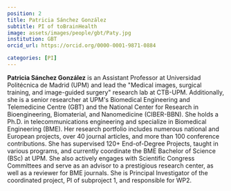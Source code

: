 ```yaml
---
position: 2
title: Patricia Sánchez González
subtitle: PI of toBrainHealth
image: assets/images/people/gbt/Paty.jpg
institution: GBT
orcid_url: https://orcid.org/0000-0001-9871-0884

categories: [PI]
---
```


**Patricia Sánchez González** is an Assistant Professor at Universidad Politécnica de Madrid (UPM) and lead the "Medical images, surgical training, and image-guided surgery" research lab at CTB-UPM. Additionally, she is a senior researcher at UPM's Biomedical Engineering and Telemedicine Centre (GBT) and the National Center for Research in Bioengineering, Biomaterial, and Nanomedicine (CIBER-BBN). She holds a Ph.D. in telecommunications engineering and specialize in Biomedical Engineering (BME). Her research portfolio includes numerous national and European projects, over 40 journal articles, and more than 100 conference contributions. She has supervised 120+ End-of-Degree Projects, taught in various programs, and currently coordinate the BME Bachelor of Science (BSc) at UPM. She also actively engages with Scientific Congress Committees and serve as an advisor to a prestigious research center, as well as a reviewer for BME journals. She is Principal Investigator of the coordinated project, PI of subproject 1, and responsible for WP2.